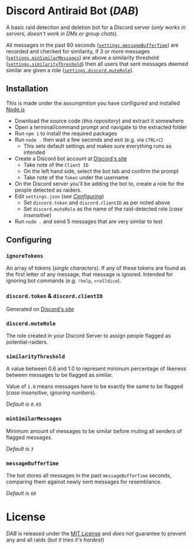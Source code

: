 # Discord Antiraid Bot (*DAB*)

A basic raid detection and deletion bot for a Discord server
(*only works in servers, doesn't work in DMs or group chats*).

All messages in the past 60 seconds ([`settings.messageBufferTime`](#messageBufferTime)) are recorded and checked for similarity,
if 3 or more messages ([`settings.minSimilarMessages`](#minSimilarMessages)) are above a similarity threshold ([`settings.similarityThreshold`](#similarityThreshold)) then all users that sent messages deemed
similar are given a role ([`settings.discord.muteRole`](#discord.muteRole)).

## Installation

This is made under the assumpmtion you have configured and
installed [Node.js](https://nodejs.org/)
 
 - Download the source code (*this repository*) and extract it somewhere
 - Open a terminal/command prompt and navigate to the extracted folder
 - Run `npm i` to install the required packages
 - Run `node .` then wait a few seconds and exit (e.g. via `CTRL+C`)
	- This sets default settings and makes sure everything runs as intended
 - Create a Discord bot account at [Discord's site](https://discordapp.com/developers/applications/)
	- Take note of the `Client ID`
	- On the left hand side, select the bot tab and confirm the prompt
	- Take note of the `Token` under the username
 - On the Discord server you'll be adding the bot to,
 	create a role for the people detected as raiders.
 - Edit `settings.json` (*see [Configuring](#Configuring)*)
	- Set `discord.token` and `discord.clientID` as per noted above
	- Set `discord.muteRole` as the name of the raid-detected role (*case insensitive*)
 - Run `node .` and send 5 messages that are very similar to test

## Configuring
### `ignoreTokens`
An array of tokens (*single characters*).
If any of these tokens are found as the first letter of any message, that message is ignored.
Intended for ignoring bot commands (e.g. `!help`, `>rolldice`).

### `discord.token` & `discord.clientID`
Generated on [Discord's site](https://discordapp.com/developers/applications/)

### `discord.muteRole`
The role created in your Discord Server to assign people flagged as potential-raiders.

### `similarityThreshold`
A value between 0.6 and 1.0 to represent minimum percentage of likeness
between messages to be flagged as similar.

Value of `1.0` means messages have to be exactly the same to be flagged
(*case insensitive, ignoring numbers*).

*Default is `0.65`*

### `minSimilarMessages`
Minimum amount of messages to be similar before muting all senders of
flagged messages.

*Default is `3`*

### `messageBufferTime`
The bot stores all messages in the past `messageBufferTime` seconds,
comparing them against newly sent messages for resemblance.

*Default is `60`*

# License
*DAB* is released under the [MIT License](./LICENSE.md) and
*does not* guarantee to prevent any and all raids (*but it tries it's hardest*)